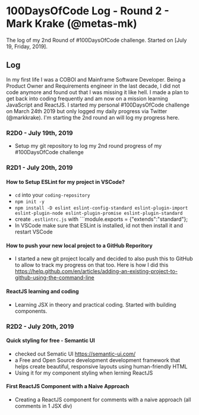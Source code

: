 # 100DaysOfCode Log - Round 2 - Mark Krake (@metas-mk)

The log of my 2nd Round of #100DaysOfCode challenge. Started on [July 19, Friday, 2019].

## Log
In my first life I was a COBOl and Mainframe Software Developer. Being a Product Owner and Requirements engineer in the last decade, I did not code anymore and found out that I was missing it like hell. I made a plan to get back into coding frequently and am now on a mission learning JavaScript and ReactJS. I started my personal #100DaysOfCode challenge on March 24th 2019 but only logged my daily progress via Twitter (@markkrake). I'm starting the 2nd round an will log my progress here.

### R2D0 - July 19th, 2019
- Setup my git repository to log my 2nd round progress of my #100DaysOfCode challenge

### R2D1 - July 20th, 2019
#### How to Setup ESLint for my project in VSCode?
- ```cd``` into your  ```coding-repository```
- ```npm init -y```
- ```npm install -D eslint eslint-config-standard eslint-plugin-import eslint-plugin-node eslint-plugin-promise eslint-plugin-standard```
- create ```.estlintrc.js``` with ```module.exports = {"extends":"standard"};
- In VSCode make sure that ESLint is installed, id not then install it and restart VSCode

#### How to push your new local project to a GitHub Reporitory
- I started a new git project locally and decided to also push this to GitHub to allow to track my progress on that too. Here is how I did this https://help.github.com/en/articles/adding-an-existing-project-to-github-using-the-command-line

#### ReactJS learning and coding
- Learning JSX in theory and practical coding. Started with building components.

### R2D2 - July 20th, 2019
#### Quick styling for free - Semantic UI
- checked out Sematic UI https://semantic-ui.com/
- a Free and Open Source development development framework that helps create beautiful, responsive layouts using human-friendly HTML
- Using it for my component styling when lerning ReactJS

#### First ReactJS Component with a Naive Approach
- Creating a ReactJS component for comments with a naive approach (all comments in 1 JSX div)




